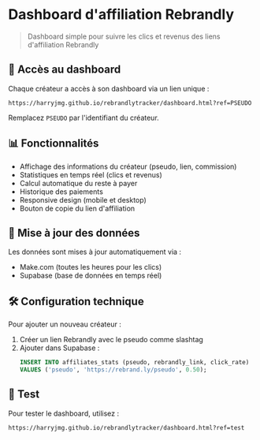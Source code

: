 # Dashboard d'affiliation Rebrandly

> Dashboard simple pour suivre les clics et revenus des liens d'affiliation Rebrandly

## 🚀 Accès au dashboard

Chaque créateur a accès à son dashboard via un lien unique :
```
https://harryjmg.github.io/rebrandlytracker/dashboard.html?ref=PSEUDO
```

Remplacez `PSEUDO` par l'identifiant du créateur.

## 📊 Fonctionnalités

- Affichage des informations du créateur (pseudo, lien, commission)
- Statistiques en temps réel (clics et revenus)
- Calcul automatique du reste à payer
- Historique des paiements
- Responsive design (mobile et desktop)
- Bouton de copie du lien d'affiliation

## 🔄 Mise à jour des données

Les données sont mises à jour automatiquement via :
- Make.com (toutes les heures pour les clics)
- Supabase (base de données en temps réel)

## 🛠️ Configuration technique

Pour ajouter un nouveau créateur :

1. Créer un lien Rebrandly avec le pseudo comme slashtag
2. Ajouter dans Supabase :
   ```sql
   INSERT INTO affiliates_stats (pseudo, rebrandly_link, click_rate)
   VALUES ('pseudo', 'https://rebrand.ly/pseudo', 0.50);
   ```

## 🧪 Test

Pour tester le dashboard, utilisez :
```
https://harryjmg.github.io/rebrandlytracker/dashboard.html?ref=test
``` 